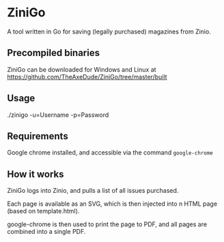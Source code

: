# ZiniGo

A tool written in Go for saving (legally purchased) magazines from Zinio. 

## Precompiled binaries

ZiniGo can be downloaded for Windows and Linux at https://github.com/TheAxeDude/ZiniGo/tree/master/built

## Usage

./zinigo -u=Username -p=Password

## Requirements
Google chrome installed, and accessible via the command `google-chrome`

## How it works
ZiniGo logs into Zinio, and pulls a list of all issues purchased. 

Each page is available as an SVG, which is then injected into n HTML page (based on template.html).

google-chrome is then used to print the page to PDF, and all pages are combined into a single PDF.

